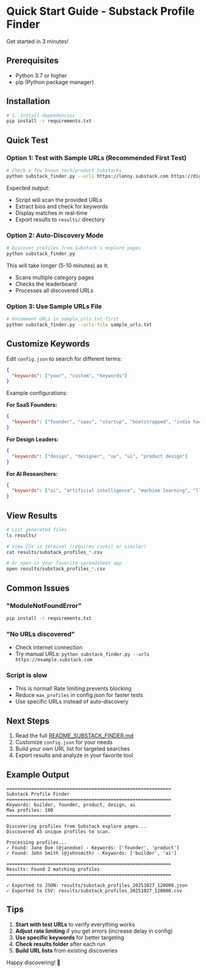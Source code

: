# Quick Start Guide - Substack Profile Finder

Get started in 3 minutes!

## Prerequisites
- Python 3.7 or higher
- pip (Python package manager)

## Installation

```bash
# 1. Install dependencies
pip install -r requirements.txt
```

## Quick Test

### Option 1: Test with Sample URLs (Recommended First Test)

```bash
# Check a few known tech/product Substacks
python substack_finder.py --urls https://lenny.substack.com https://digitalnative.substack.com
```

Expected output:
- Script will scan the provided URLs
- Extract bios and check for keywords
- Display matches in real-time
- Export results to `results/` directory

### Option 2: Auto-Discovery Mode

```bash
# Discover profiles from Substack's explore pages
python substack_finder.py
```

This will take longer (5-10 minutes) as it:
- Scans multiple category pages
- Checks the leaderboard
- Processes all discovered URLs

### Option 3: Use Sample URLs File

```bash
# Uncomment URLs in sample_urls.txt first
python substack_finder.py --urls-file sample_urls.txt
```

## Customize Keywords

Edit `config.json` to search for different terms:

```json
{
  "keywords": ["your", "custom", "keywords"]
}
```

Example configurations:

**For SaaS Founders:**
```json
{
  "keywords": ["founder", "saas", "startup", "bootstrapped", "indie hacker"]
}
```

**For Design Leaders:**
```json
{
  "keywords": ["design", "designer", "ux", "ui", "product design"]
}
```

**For AI Researchers:**
```json
{
  "keywords": ["ai", "artificial intelligence", "machine learning", "llm", "researcher"]
}
```

## View Results

```bash
# List generated files
ls results/

# View CSV in terminal (requires csvkit or similar)
cat results/substack_profiles_*.csv

# Or open in your favorite spreadsheet app
open results/substack_profiles_*.csv
```

## Common Issues

### "ModuleNotFoundError"
```bash
pip install -r requirements.txt
```

### "No URLs discovered"
- Check internet connection
- Try manual URLs: `python substack_finder.py --urls https://example.substack.com`

### Script is slow
- This is normal! Rate limiting prevents blocking
- Reduce `max_profiles` in config.json for faster tests
- Use specific URLs instead of auto-discovery

## Next Steps

1. Read the full [README_SUBSTACK_FINDER.md](README_SUBSTACK_FINDER.md)
2. Customize `config.json` for your needs
3. Build your own URL list for targeted searches
4. Export results and analyze in your favorite tool

## Example Output

```
============================================================
Substack Profile Finder
============================================================
Keywords: builder, founder, product, design, ai
Max profiles: 100
============================================================

Discovering profiles from Substack explore pages...
Discovered 45 unique profiles to scan.

Processing profiles...
✓ Found: Jane Doe (@janedoe) - Keywords: ['founder', 'product']
✓ Found: John Smith (@johnsmith) - Keywords: ['builder', 'ai']

============================================================
Results: Found 2 matching profiles
============================================================

✓ Exported to JSON: results/substack_profiles_20251027_120000.json
✓ Exported to CSV: results/substack_profiles_20251027_120000.csv
```

## Tips

1. **Start with test URLs** to verify everything works
2. **Adjust rate limiting** if you get errors (increase delay in config)
3. **Use specific keywords** for better targeting
4. **Check results folder** after each run
5. **Build URL lists** from existing discoveries

Happy discovering! 🚀
